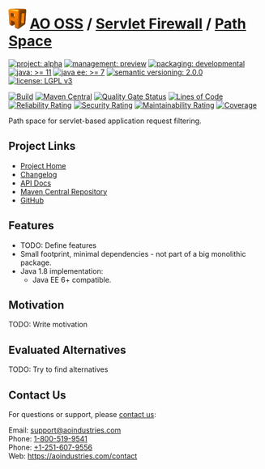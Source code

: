 # [<img src="ao-logo.png" alt="AO Logo" width="35" height="40">](https://github.com/ao-apps) [AO OSS](https://github.com/ao-apps/ao-oss) / [Servlet Firewall](https://github.com/ao-apps/ao-servlet-firewall) / [Path Space](https://github.com/ao-apps/ao-servlet-firewall-path-space)

[![project: alpha](https://oss.aoapps.com/ao-badges/project-alpha.svg)](https://aoindustries.com/life-cycle#project-alpha)
[![management: preview](https://oss.aoapps.com/ao-badges/management-preview.svg)](https://aoindustries.com/life-cycle#management-preview)
[![packaging: developmental](https://oss.aoapps.com/ao-badges/packaging-developmental.svg)](https://aoindustries.com/life-cycle#packaging-developmental)  
[![java: &gt;= 11](https://oss.aoapps.com/ao-badges/java-11.svg)](https://docs.oracle.com/en/java/javase/11/)
[![java ee: &gt;= 7](https://oss.aoapps.com/ao-badges/javaee-7.svg)](https://docs.oracle.com/javaee/7/)
[![semantic versioning: 2.0.0](https://oss.aoapps.com/ao-badges/semver-2.0.0.svg)](https://semver.org/spec/v2.0.0.html)
[![license: LGPL v3](https://oss.aoapps.com/ao-badges/license-lgpl-3.0.svg)](https://www.gnu.org/licenses/lgpl-3.0)

[![Build](https://github.com/ao-apps/ao-servlet-firewall-path-space/workflows/Build/badge.svg?branch=master)](https://github.com/ao-apps/ao-servlet-firewall-path-space/actions?query=workflow%3ABuild)
[![Maven Central](https://maven-badges.herokuapp.com/maven-central/com.aoapps/ao-servlet-firewall-path-space/badge.svg)](https://maven-badges.herokuapp.com/maven-central/com.aoapps/ao-servlet-firewall-path-space)
[![Quality Gate Status](https://sonarcloud.io/api/project_badges/measure?branch=master&project=com.aoapps%3Aao-servlet-firewall-path-space&metric=alert_status)](https://sonarcloud.io/dashboard?branch=master&id=com.aoapps%3Aao-servlet-firewall-path-space)
[![Lines of Code](https://sonarcloud.io/api/project_badges/measure?branch=master&project=com.aoapps%3Aao-servlet-firewall-path-space&metric=ncloc)](https://sonarcloud.io/component_measures?branch=master&id=com.aoapps%3Aao-servlet-firewall-path-space&metric=ncloc)  
[![Reliability Rating](https://sonarcloud.io/api/project_badges/measure?branch=master&project=com.aoapps%3Aao-servlet-firewall-path-space&metric=reliability_rating)](https://sonarcloud.io/component_measures?branch=master&id=com.aoapps%3Aao-servlet-firewall-path-space&metric=Reliability)
[![Security Rating](https://sonarcloud.io/api/project_badges/measure?branch=master&project=com.aoapps%3Aao-servlet-firewall-path-space&metric=security_rating)](https://sonarcloud.io/component_measures?branch=master&id=com.aoapps%3Aao-servlet-firewall-path-space&metric=Security)
[![Maintainability Rating](https://sonarcloud.io/api/project_badges/measure?branch=master&project=com.aoapps%3Aao-servlet-firewall-path-space&metric=sqale_rating)](https://sonarcloud.io/component_measures?branch=master&id=com.aoapps%3Aao-servlet-firewall-path-space&metric=Maintainability)
[![Coverage](https://sonarcloud.io/api/project_badges/measure?branch=master&project=com.aoapps%3Aao-servlet-firewall-path-space&metric=coverage)](https://sonarcloud.io/component_measures?branch=master&id=com.aoapps%3Aao-servlet-firewall-path-space&metric=Coverage)

Path space for servlet-based application request filtering.

## Project Links
* [Project Home](https://oss.aoapps.com/servlet-firewall/path-space/)
* [Changelog](https://oss.aoapps.com/servlet-firewall/path-space/changelog)
* [API Docs](https://oss.aoapps.com/servlet-firewall/path-space/apidocs/)
* [Maven Central Repository](https://central.sonatype.com/artifact/com.aoapps/ao-servlet-firewall-path-space)
* [GitHub](https://github.com/ao-apps/ao-servlet-firewall-path-space)

## Features
* TODO: Define features
* Small footprint, minimal dependencies - not part of a big monolithic package.
* Java 1.8 implementation:
    * Java EE 6+ compatible.

## Motivation
TODO: Write motivation

## Evaluated Alternatives
TODO: Try to find alternatives

## Contact Us
For questions or support, please [contact us](https://aoindustries.com/contact):

Email: [support@aoindustries.com](mailto:support@aoindustries.com)  
Phone: [1-800-519-9541](tel:1-800-519-9541)  
Phone: [+1-251-607-9556](tel:+1-251-607-9556)  
Web: https://aoindustries.com/contact
